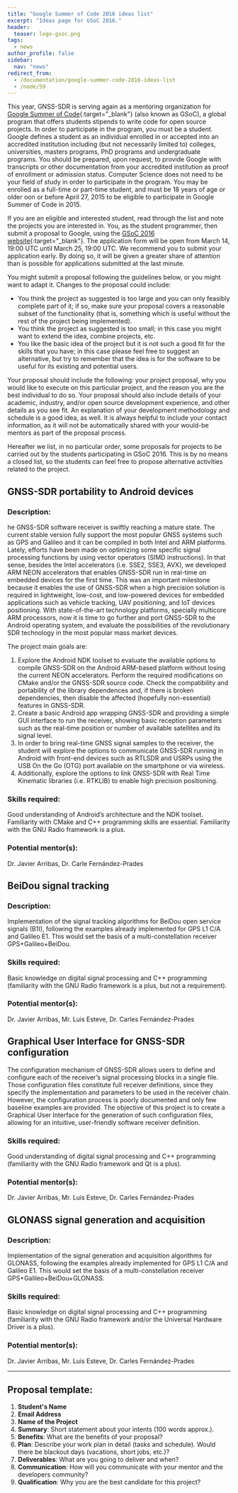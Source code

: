 ```yaml
---
title: "Google Summer of Code 2016 ideas list"
excerpt: "Ideas page for GSoC 2016."
header:
  teaser: logo-gsoc.png
tags:
  - news
author_profile: false
sidebar:
  nav: "news"
redirect_from:
  - /documentation/g​oogle-summer-code-2016-ideas-list
  - /node/59
---
```


This year, GNSS-SDR is serving again as a mentoring organization for [Google Summer of Code](https://developers.google.com/open-source/gsoc/){:target="_blank"} (also known as GSoC), a global program that offers students stipends to write code for open source projects. In order to participate in the program, you must be a student. Google defines a student as an individual enrolled in or accepted into an accredited institution including (but not necessarily limited to) colleges, universities, masters programs, PhD programs and undergraduate programs. You should be prepared, upon request, to provide Google with transcripts or other documentation from your accredited institution as proof of enrollment or admission status. Computer Science does not need to be your field of study in order to participate in the program. You may be enrolled as a full-time or part-time student, and must be 18 years of age or older oon or before April 27, 2015 to be eligible to participate in Google Summer of Code in 2015.

If you are an eligible and interested student, read through the list and note the projects you are interested in. You, as the student programmer, then submit a proposal to Google, using the [GSoC 2016 website](https://summerofcode.withgoogle.com/){:target="_blank"}. The application form will be open from March 14, 19:00 UTC until March 25, 19:00 UTC. We recommend you to submit your application early. By doing so, it will be given a greater share of attention than is possible for applications submitted at the last minute.

You might submit a proposal following the guidelines below, or you might want to adapt it. Changes to the proposal could include:

  * You think the project as suggested is too large and you can only feasibly complete part of it; if so, make sure your proposal covers a reasonable subset of the functionality (that is, something which is useful without the rest of the project being implemented).
  * You think the project as suggested is too small; in this case you might want to extend the idea, combine projects, etc.
  * You like the basic idea of the project but it is not such a good fit for the skills that you have; in this case please feel free to suggest an alternative, but try to remember that the idea is for the software to be useful for its existing and potential users.

Your proposal should include the following: your project proposal, why you would like to execute on this particular project, and the reason you are the best individual to do so. Your proposal should also include details of your academic, industry, and/or open source development experience, and other details as you see fit. An explanation of your development methodology and schedule is a good idea, as well. It is always helpful to include your contact information, as it will not be automatically shared with your would-be mentors as part of the proposal process.

Hereafter we list, in no particular order, some proposals for projects to be carried out by the students participating in GSoC 2016. This is by no means a closed list, so the students can feel free to propose alternative activities related to the project.



## GNSS-SDR portability to Android devices

### Description:

he GNSS-SDR software receiver is swiftly reaching a mature state. The current stable version fully support the most popular GNSS systems such as GPS and Galileo and it can be compiled in both Intel and ARM platforms. Lately, efforts have been made on optimizing some specific signal processing functions by using vector operators (SIMD instructions). In that sense, besides the Intel accelerators (i.e. SSE2, SSE3, AVX), we developed ARM NEON accelerators that enables GNSS-SDR run in real-time on embedded devices for the first time. This was an important milestone because it enables the use of GNSS-SDR when a high precision solution is required in lightweight, low-cost, and low-powered devices for embedded applications such as vehicle tracking, UAV positioning, and IoT devices positioning. With state-of-the-art technology platforms, specially multicore ARM processors, now it is time to go further and port GNSS-SDR to the Android operating system, and evaluate the possibilities of the revolutionary SDR technology in the most popular mass market devices.

The project main goals are:

  1. Explore the Android NDK toolset to evaluate the available options to compile GNSS-SDR on the Android ARM-based platform without losing the current NEON accelerators. Perform the required modifications on CMake and/or the GNSS-SDR source code. Check the compatibility and portability of the library dependences and, if there is broken dependencies, then disable the affected (hopefully non-essential) features in GNSS-SDR.
  2. Create a basic Android app wrapping GNSS-SDR and providing a simple GUI interface to run the receiver, showing basic reception parameters such as the real-time position or number of available satellites and its signal level.
  3. In order to bring real-time GNSS signal samples to the receiver, the student will explore the options to communicate GNSS-SDR running in Android with front-end devices such as RTLSDR and USRPs using the USB On the Go (OTG) port available on the smartphone or via wireless.
  4. Additionally, explore the options to link GNSS-SDR with Real Time Kinematic libraries (i.e. RTKLIB) to enable high precision positioning.

### Skills required:

Good understanding of Android’s architecture and the NDK toolset. Familiarity with CMake and C++ programming skills are essential. Familiarity with the GNU Radio framework is a plus.

### Potential mentor(s):

Dr. Javier Arribas, Dr. Carle Fern&aacute;ndez-Prades



## BeiDou signal tracking

### Description:

Implementation of the signal tracking algorithms for BeiDou open service signals (B1I), following the examples already implemented for GPS L1 C/A and Galileo E1. This would set the basis of a multi-constellation receiver GPS+Galileo+BeiDou.

### Skills required:

Basic knowledge on digital signal processing and C++ programming (familiarity with the GNU Radio framework is a plus, but not a requirement).

### Potential mentor(s):

Dr. Javier Arribas, Mr. Luis Esteve, Dr. Carles Fern&aacute;ndez-Prades

## Graphical User Interface for GNSS-SDR configuration

The configuration mechanism of GNSS-SDR allows users to define and configure each of the receiver’s signal processing blocks in a single file. Those configuration files constitute full receiver definitions, since they specify the implementation and parameters to be used in the receiver chain. However, the configuration process is poorly documented and only few baseline examples are provided. The objective of this project is to create a Graphical User Interface for the generation of such configuration files, allowing for an intuitive, user-friendly software receiver definition.

### Skills required:

Good understanding of digital signal processing and C++ programming (familiarity with the GNU Radio framework and Qt is a plus).

### Potential mentor(s):

Dr. Javier Arribas, Mr. Luis Esteve, Dr. Carles Fern&aacute;ndez-Prades


## GLONASS signal generation and acquisition

### Description:

Implementation of the signal generation and acquisition algorithms for GLONASS, following the examples already implemented for GPS L1 C/A and Galileo E1. This would set the basis of a multi-constellation receiver GPS+Galileo+BeiDou+GLONASS.


### Skills required:

Basic knowledge on digital signal processing and C++ programming (familiarity with the GNU Radio framework and/or the Universal Hardware Driver is a plus).

### Potential mentor(s):

Dr. Javier Arribas, Mr. Luis Esteve, Dr. Carles Fern&aacute;ndez-Prades


--------


## Proposal template:

  1. **Student's Name**
  2. **Email Address**
  3. **Name of the Project**
  4. **Summary**: Short statement about your intents (100 words approx.).
  5. **Benefits**: What are the benefits of your proposal?
  6. **Plan**: Describe your work plan in detail (tasks and schedule). Would there be blackout days (vacations, short jobs, etc.)?
  7. **Deliverables**: What are you going to deliver and when?
  8. **Communication**: How will you communicate with your mentor and the developers community?
  9. **Qualification**: Why you are the best candidate for this project?
